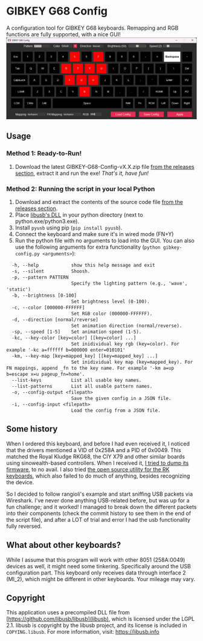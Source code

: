 # GIBKEY G68 Config
A configuration tool for GIBKEY G68 keyboards. Remapping and RGB functions are fully supported, with a nice GUI!
![GUI Preview](preview.png)

## Usage
### Method 1: Ready-to-Run!
1. Download the latest GIBKEY-G68-Config-vX.X.zip file [from the releases section](https://github.com/mpaterakis/GIBKEY-G68-Config/releases/latest), extract it and run the exe! _That's it, have fun!_

### Method 2: Running the script in your local Python
1. Download and extract the contents of the source code file [from the releases section](https://github.com/mpaterakis/GIBKEY-G68-Config/releases/latest). 
2. Place [libusb's DLL](https://github.com/libusb/libusb/releases/latest) in your python directory (next to python.exe/python3.exe).
3. Install `pyusb` using pip (`pip install pyusb`).
4. Connect the keyboard and make sure it's in wired mode (FN+Y)
5. Run the python file with no arguments to load into the GUI. You can also use the following arguments for extra functionality (`python gibkey-config.py <arguments>`):
```
  -h, --help            show this help message and exit
  -s, --silent          Shoosh.
  -p, --pattern PATTERN
                        Specify the lighting pattern (e.g., 'wave', 'static')
  -b, --brightness [0-100]
                        Set brightness level (0-100).
  -c, --color [000000-FFFFFF]
                        Set RGB color (000000-FFFFFF).
  -d, --direction [normal/reverse]
                        Set animation direction (normal/reverse).
  -sp, --speed [1-5]    Set animation speed (1-5).
  -kc, --key-color [key=color] [[key=color] ...]
                        Set inidividual key rgb (key=color). For example '-kc a=ffffff b=000000 enter=010101'
  -km, --key-map [key=mapped_key] [[key=mapped_key] ...]
                        Set inidividual key map (key=mapped_key). For FN mappings, append _fn to the key name. For example '-km a=up b=escape x=u pageup_fn=home'.
  --list-keys           List all usable key names.
  --list-patterns       List all usable pattern names.
  -o, --config-output <filepath>
                        Save the given config in a JSON file.
  -i, --config-input <filepath>
                        Load the config from a JSON file.
```

## Some history
When I ordered this keyboard, and before I had even received it, I noticed that the drivers mentioned a VID of 0x258A and a PID of 0x0049. This matched the Royal Kludge RKG68, the CIY X79 and other similar boards using sinowealth-based controllers.
When I received it, [I tried to dump its firmware](https://github.com/carlossless/sinowealth-kb-tool/issues/95), to no avail. I also tried [the open source utility for the RK keyboards](https://github.com/rnayabed/rangoli), which also failed to do much of anything, besides recognizing the device.

So I decided to follow rangioli's example and start sniffing USB packets via Wireshark. I've never done anything USB-related before, but was up for a fun challenge; and it worked! I managed to break down the different packets into their components (check the commit history to see them in the end of the script file), and after a LOT of trial and error I had the usb functionality fully reversed.

## What about other keyboards?
While I assume that this program will work with other 8051 (258A:0049) devices as well, it might need some tinkering. Specifically around the USB configuration part. This keyboard only receives data through interface 2 (MI_2), which might be different in other keyboards. Your mileage may vary.

## Copyright
This application uses a precompiled DLL file from [https://github.com/libusb/libusb](libusb), which is licensed under the LGPL 2.1. libusb is copyright by the libusb project, and its license is included in `COPYING.libusb`. For more information, visit: https://libusb.info